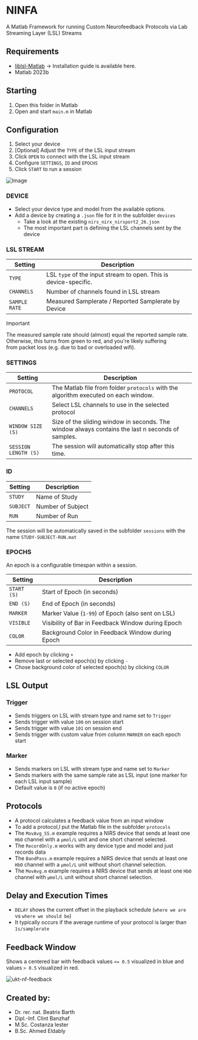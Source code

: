 # NINFA


 
A Matlab Framework for running Custom Neurofeedback Protocols via Lab Streaming Layer (LSL) Streams

## Requirements
* [liblsl-Matlab](https://github.com/labstreaminglayer/liblsl-Matlab/) -> Installation guide is available here.
* Matlab 2023b

## Starting

1. Open this folder in Matlab
2. Open and start `main.m` in Matlab

## Configuration

1. Select your device
2. [Optional] Adjust the `TYPE` of the LSL input stream
3. Click `OPEN` to connect with the LSL input stream
4. Configure `SETTINGS`, `ID` and `EPOCHS`
5. Click `START` to run a session

![Image](https://github.com/user-attachments/assets/22cf33bc-c605-4228-8822-c8f9a9878e3b)

### DEVICE
 
* Select your device type and model from the available options.
* Add a device by creating a `.json` file for it in the subfolder `devices`
  * Take a look at the existing `nirs_nirx_nirsport2_26.json`
  * The most important part is defining the LSL channels sent by the device

### LSL STREAM

| Setting       | Description                                                  |
|---------------|--------------------------------------------------------------|
| `TYPE`        | LSL `type` of the input stream to open. This is device-specific. |
| `CHANNELS`    | Number of channels found in LSL stream                       | 
| `SAMPLE RATE` | Measured Samplerate / Reported Samplerate by Device          |

> [!IMPORTANT]  
> The measured sample rate should (almost) equal the reported sample rate.</br>
> Otherwise, this turns from green to red, and you're likely suffering </br>
> from packet loss (e.g. due to bad or overloaded wifi).

### SETTINGS

| Setting              | Description                                                                                    |
|----------------------|------------------------------------------------------------------------------------------------|
| `PROTOCOL`           | The Matlab file from folder `protocols` with the algorithm executed on each window.                |
| `CHANNELS`           | Select LSL channels to use in the selected protocol                                            |
| `WINDOW SIZE (S)`    | Size of the sliding window in seconds. The window always contains the last n seconds of samples.   |
| `SESSION LENGTH (S)` | The session will automatically stop after this time.                                           |

### ID

| Setting    | Description        |
|------------|--------------------|
| `STUDY`    | Name of Study      |
| `SUBJECT`  | Number of Subject  |
| `RUN`      | Number of Run      |

The session will be automatically saved in the subfolder `sessions` with the name `STUDY-SUBJECT-RUN.mat`

### EPOCHS

An epoch is a configurable timespan within a session.

| Setting     | Description                                            |
|-------------|--------------------------------------------------------|
| `START (S)` | Start of Epoch (in seconds)                            |
| `END (S)`   | End of Epoch (in seconds)                              |
| `MARKER`    | Marker Value (`1-99`) of Epoch (also sent on LSL)      | 
| `VISIBLE`   | Visibility of Bar in Feedback Window during Epoch      |
| `COLOR`     | Background Color in Feedback Window during Epoch       |

* Add epoch by clicking `+`
* Remove last or selected epoch(s) by clicking `-`
* Chose background color of selected epoch(s) by clicking `COLOR`

## LSL Output

### Trigger

* Sends triggers on LSL with stream type and name set to `Trigger`
* Sends trigger with value `100` on session start
* Sends trigger with value `101` on session end
* Sends trigger with custom value from column `MARKER` on each epoch start

### Marker

* Sends markers on LSL with stream type and name set to `Marker`
* Sends markers with the same sample rate as LSL input (one marker for each LSL input sample)
* Default value is `0` (if no active epoch)

## Protocols

* A protocol calculates a feedback value from an input window
* To add a protocol,l put the Matlab file in the subfolder `protocols`
* The `MovAvg_SS.m` example requires a NIRS device that sends at least one `HbO` channel with a `μmol/L` unit and one short channel selected.
* The `RecordOnly.m` works with any device type and model and just records data
* The `BandPass.m` example requires a NIRS device that sends at least one `HbO` channel with a `μmol/L` unit without short channel selection.
* The `MovAvg.m` example requires a NIRS device that sends at least one `HbO` channel with `μmol/L` unit without short channel selection.

## Delay and Execution Times

* `DELAY` shows the current offset in the playback schedule (`where we are` vs `where we should be`)
* It typically occurs if the average runtime of your protocol is larger than `1s/samplerate`

## Feedback Window

Shows a centered bar with feedback values `<= 0.5` visualized in blue and values `> 0.5` visualized in red.

![ukt-nf-feedback](https://github.com/cyberjunk/ukt-nf/assets/780159/05b6cb15-8979-4106-8c4d-77c790c9f4a8)

## Created by:
- Dr. rer. nat. Beatrix Barth  
- Dipl.-Inf. Clint Banzhaf  
- M.Sc. Costanza Iester  
- B.Sc. Ahmed Eldably  
